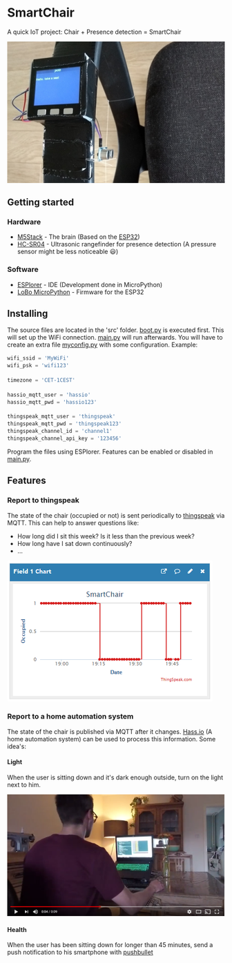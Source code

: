 # SmartChair
A quick IoT project: Chair + Presence detection = SmartChair

![smartchair](img/smartchair.jpg)

## Getting started
### Hardware
* [M5Stack](http://m5stack.com/) - The brain (Based on the [ESP32](https://en.wikipedia.org/wiki/ESP32))
* [HC-SR04](img/HC-SR04-Ultrasonic-Sensor.jpg) - Ultrasonic rangefinder for presence detection (A pressure sensor might be less noticeable :smiley:)

### Software
* [ESPlorer](https://esp8266.ru/esplorer/) - IDE (Development done in MicroPython)
* [LoBo MicroPython](https://github.com/loboris/MicroPython_ESP32_psRAM_LoBo) - Firmware for the ESP32

## Installing
The source files are located in the 'src' folder. [boot.py](src/boot.py) is executed first. This will set up the WiFi connection. [main.py](src/main.py) will run afterwards. You will have to create an extra file [myconfig.py](src/myconfig.py) with some configuration. Example:

```python
wifi_ssid = 'MyWiFi'
wifi_psk = 'wifi123'

timezone = 'CET-1CEST'
 
hassio_mqtt_user = 'hassio'
hassio_mqtt_pwd = 'hassio123'

thingspeak_mqtt_user = 'thingspeak'
thingspeak_mqtt_pwd = 'thingspeak123'
thingspeak_channel_id = 'channel1'
thingspeak_channel_api_key = '123456'
```

Program the files using ESPlorer. Features can be enabled or disabled in [main.py](src/main.py).

## Features
### Report to thingspeak
The state of the chair (occupied or not) is sent periodically to [thingspeak](https://thingspeak.com/) via MQTT. This can help to answer questions like:
* How long did I sit this week? Is it less than the previous week?
* How long have I sat down continuously?
* ...

![thingspeak](img/thingspeak.png)

### Report to a home automation system
The state of the chair is published via MQTT after it changes. [Hass.io](https://www.home-assistant.io/hassio/) (A home automation system) can be used to process this information. Some idea's:

#### Light
When the user is sitting down and it's dark enough outside, turn on the light next to him.

[![lights](img/Youtube.png)](https://www.youtube.com/watch?v=g3N8vFhwZuM)

#### Health
When the user has been sitting down for longer than 45 minutes, send a push notification to his smartphone with [pushbullet](https://www.pushbullet.com/)
